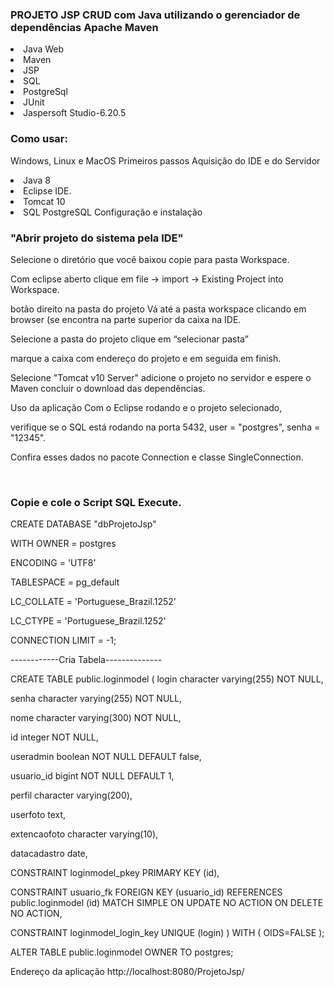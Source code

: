 <h3>
PROJETO JSP CRUD com Java utilizando o gerenciador de dependências Apache Maven </h3>

<li> 
 Java Web 
 </li>
 <li> 
 Maven 
 </li>
 <li>
 JSP
</li>
<li> 
 SQL
</li>
<li> 
 PostgreSql
</li>
<li> 
 JUnit
</li>
<li> 
 Jaspersoft Studio-6.20.5
</li>
<h3>Como usar:</h3> 

Windows, Linux e MacOS Primeiros passos Aquisição do IDE e do Servidor
<li>
Java 8
</li>
<li>
Eclipse IDE.
</li>
<li> 
Tomcat 10
</li>
<li> 
SQL PostgreSQL Configuração e instalação 
</li>

<h3>"Abrir projeto do sistema pela IDE"</h3>
<p>
Selecione o diretório que você baixou copie para pasta Workspace. 
</p>
<p>
Com eclipse aberto clique em file -> import -> Existing Project into Workspace. 
</p>
<p>
botão direito na pasta do projeto Vá até a pasta workspace clicando em browser (se encontra na parte superior da caixa na IDE. 
</p>
<p>
Selecione a pasta do projeto clique em “selecionar pasta” 
</p>
<p>
marque a caixa com endereço do projeto e em seguida em finish. 
</p>
<p>
Selecione "Tomcat v10 Server" adicione o projeto no servidor e espere o Maven concluir o download das dependências. 
</p>
<p>
Uso da aplicação Com o Eclipse rodando e o projeto selecionado, 
</p>
<p>
verifique se o SQL está rodando na porta 5432, user = "postgres", senha = "12345". 
</p>
<p>
Confira esses dados no pacote Connection e classe SingleConnection. 
</p>
</br>
<p>
<h3>Copie e cole o Script SQL Execute.</h3>
</p>
<div>

<p>
CREATE DATABASE "dbProjetoJsp" 
</p>
<p>
WITH OWNER = postgres 
</p>
<p>
ENCODING = 'UTF8' 
</p>
<p>
TABLESPACE = pg_default 
</p>
<p>
LC_COLLATE = 'Portuguese_Brazil.1252' 
</p>
<p>
LC_CTYPE = 'Portuguese_Brazil.1252' 
</p>
<p>
CONNECTION LIMIT = -1;
</p>
</div>

------------Cria Tabela--------------
<p>
CREATE TABLE public.loginmodel ( login character varying(255) NOT NULL, 
</p>
<p>
senha character varying(255) NOT NULL, 
</p>
nome character varying(300) NOT NULL, 
<p>
id integer NOT NULL, 
</p>
<p>
useradmin boolean NOT NULL DEFAULT false, 
</p>
<p>
usuario_id bigint NOT NULL DEFAULT 1, 
</p>
<p>
perfil character varying(200), 
</p>
<p>
userfoto text, 
</p>
<p>
extencaofoto character varying(10), 
</p>
<p>
datacadastro date, 
</p>
<p>
CONSTRAINT loginmodel_pkey PRIMARY KEY (id), 
</p>
<p>
CONSTRAINT usuario_fk FOREIGN KEY (usuario_id) REFERENCES public.loginmodel (id) MATCH SIMPLE ON UPDATE NO ACTION ON DELETE NO ACTION, 
</p>
<p>
CONSTRAINT loginmodel_login_key UNIQUE (login) ) WITH ( OIDS=FALSE ); 
</p>
<p>
ALTER TABLE public.loginmodel OWNER TO postgres;
</p>


Endereço da aplicação 
http://localhost:8080/ProjetoJsp/

